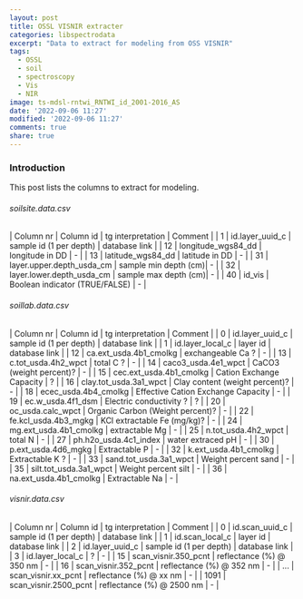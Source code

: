 ```yaml
---
layout: post
title: OSSL VISNIR extracter
categories: libspectrodata
excerpt: "Data to extract for modeling from OSS VISNIR"
tags:
  - OSSL
  - soil
  - spectroscopy
  - Vis
  - NIR
image: ts-mdsl-rntwi_RNTWI_id_2001-2016_AS
date: '2022-09-06 11:27'
modified: '2022-09-06 11:27'
comments: true
share: true
---
```


### Introduction

This post lists the columns to extract for modeling.

###### soilsite.data.csv

| Column nr | Column id | tg interpretation | Comment |
| 1 | id.layer_uuid_c | sample id (1 per depth) | database link |
| 12  | longitude_wgs84_dd | longitude in DD | - |
| 13 | latitude_wgs84_dd | latitude in DD | - |
| 31 | layer.upper.depth_usda_cm | sample min depth (cm)| - |
| 32 | layer.lower.depth_usda_cm | sample max depth (cm)| - |
| 40 | id_vis | Boolean indicator (TRUE/FALSE) | - |

###### soillab.data.csv

| Column nr | Column id | tg interpretation | Comment |
| 0 | id.layer_uuid_c | sample id (1 per depth) | database link |
| 1 | id.layer_local_c | layer id | database link |
| 12 | ca.ext_usda.4b1_cmolkg | exchangeable Ca ? | - |
| 13 | c.tot_usda.4h2_wpct | total C ?  | - |
| 14 | caco3_usda.4e1_wpct  | CaCO3 (weight percent)? | - |
| 15 | cec.ext_usda.4b1_cmolkg | Cation Exchange Capacity | ? |
| 16 | clay.tot_usda.3a1_wpct | Clay content (weight percent)?  | - |
| 18 | ecec_usda.4b4_cmolkg | Effective Cation Exchange Capacity | - |
| 19 | ec.w_usda.4f1_dsm | Electric conductivity ? | ? |
| 20 | oc_usda.calc_wpct | Organic Carbon (Weight percent)? | - |
| 22 | fe.kcl_usda.4b3_mgkg | KCl extractable Fe (mg/kg)? | - |
| 24 | mg.ext_usda.4b1_cmolkg | extractable Mg | - |
| 25 | n.tot_usda.4h2_wpct | total N | - |
| 27 | ph.h2o_usda.4c1_index | water extraced pH | - |
| 30 | p.ext_usda.4d6_mgkg | Extractable P | - |
| 32 | k.ext_usda.4b1_cmolkg | Extractable K ? | - |
| 33 | sand.tot_usda.3a1_wpct | Weight percent sand | - |
| 35 | silt.tot_usda.3a1_wpct | Weight percent silt | - |
| 36 | na.ext_usda.4b1_cmolkg | Extractable Na | - |

###### visnir.data.csv

| Column nr | Column id | tg interpretation | Comment |
| 0 | id.scan_uuid_c | sample id (1 per depth) | database link |
| 1 | id.scan_local_c | layer id | database link |
| 2 | id.layer_uuid_c | sample id (1 per depth) | database link |
| 3 | id.layer_local_c | ? | - |
| 15 | scan_visnir.350_pcnt | reflectance (%) @ 350 nm | - |
| 16 | scan_visnir.352_pcnt | reflectance (%) @ 352 nm | - |
| ...  | scan_visnir.xx_pcnt | reflectance (%) @ xx nm  | - |
| 1091 | scan_visnir.2500_pcnt | reflectance (%) @ 2500 nm | - |
